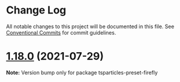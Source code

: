 # Change Log

All notable changes to this project will be documented in this file.
See [Conventional Commits](https://conventionalcommits.org) for commit guidelines.

# [1.18.0](https://github.com/matteobruni/tsparticles/compare/tsparticles-preset-firefly@1.17.0...tsparticles-preset-firefly@1.18.0) (2021-07-29)

**Note:** Version bump only for package tsparticles-preset-firefly
